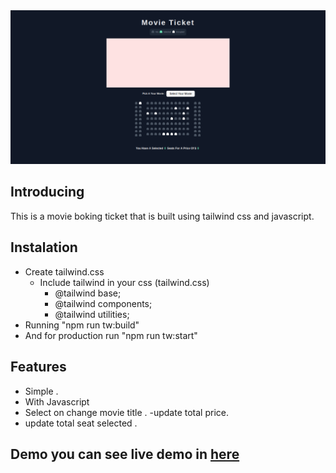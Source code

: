 <img src="img/img.png" />

## Introducing 
<p> This is a movie boking ticket that is built using tailwind css and javascript.</p>

## Instalation 
- Create tailwind.css
  - Include tailwind in your css (tailwind.css)
    - @tailwind base;
    - @tailwind components;
    - @tailwind utilities;   
- Running "npm run tw:build"
- And for production run "npm run tw:start" 

## Features 
- Simple . 
- With Javascript 
- Select on change movie title . 
-update total price. 
- update total seat selected . 

## Demo you can see live demo in <a href="https://andriferry.com/portfolio/booking-ticket">here</a>
